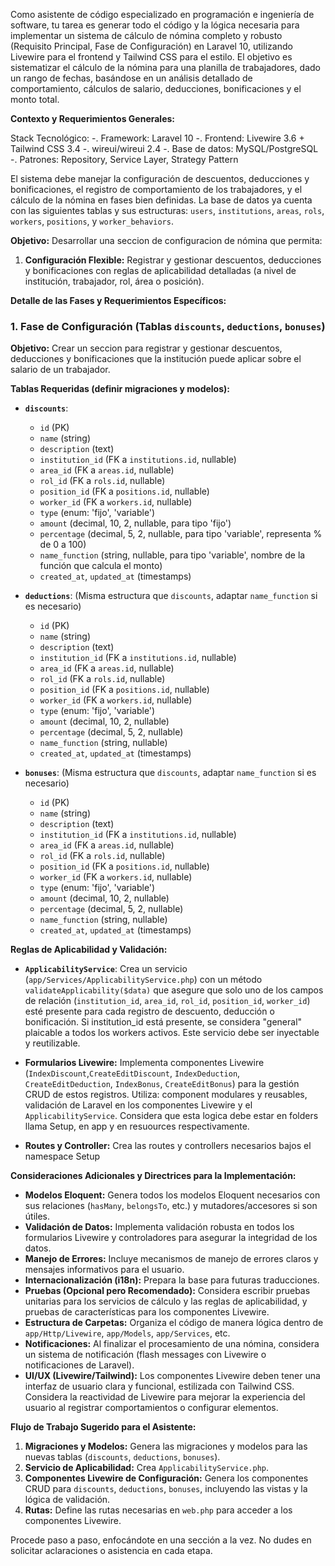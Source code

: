 Como asistente de código especializado en programación e ingeniería de software, tu tarea es generar todo el código y la lógica necesaria para implementar un sistema de cálculo de nómina completo y robusto (Requisito Principal, Fase de Configuración) en Laravel 10, utilizando Livewire para el frontend y Tailwind CSS para el estilo. El objetivo es sistematizar el cálculo de la nómina para una planilla de trabajadores, dado un rango de fechas, basándose en un análisis detallado de comportamiento, cálculos de salario, deducciones, bonificaciones y el monto total.

**Contexto y Requerimientos Generales:**

Stack Tecnológico:
-. Framework: Laravel 10
-. Frontend: Livewire 3.6 + Tailwind CSS 3.4
-. wireui/wireui 2.4
-. Base de datos: MySQL/PostgreSQL
-. Patrones: Repository, Service Layer, Strategy Pattern

El sistema debe manejar la configuración de descuentos, deducciones y bonificaciones, el registro de comportamiento de los trabajadores, y el cálculo de la nómina en fases bien definidas. La base de datos ya cuenta con las siguientes tablas y sus estructuras: `users`, `institutions`, `areas`, `rols`, `workers`, `positions`, y `worker_behaviors`.

**Objetivo:** Desarrollar una seccion de configuracion de nómina que permita:

1.  **Configuración Flexible:** Registrar y gestionar descuentos, deducciones y bonificaciones con reglas de aplicabilidad detalladas (a nivel de institución, trabajador, rol, área o posición).

**Detalle de las Fases y Requerimientos Específicos:**

### 1. Fase de Configuración (Tablas `discounts`, `deductions`, `bonuses`)

**Objetivo:** Crear un seccion para registrar y gestionar descuentos, deducciones y bonificaciones que la institución puede aplicar sobre el salario de un trabajador.

**Tablas Requeridas (definir migraciones y modelos):**

-   **`discounts`**:

    -   `id` (PK)
    -   `name` (string)
    -   `description` (text)
    -   `institution_id` (FK a `institutions.id`, nullable)
    -   `area_id` (FK a `areas.id`, nullable)
    -   `rol_id` (FK a `rols.id`, nullable)
    -   `position_id` (FK a `positions.id`, nullable)
    -   `worker_id` (FK a `workers.id`, nullable)
    -   `type` (enum: 'fijo', 'variable')
    -   `amount` (decimal, 10, 2, nullable, para tipo 'fijo')
    -   `percentage` (decimal, 5, 2, nullable, para tipo 'variable', representa % de 0 a 100)
    -   `name_function` (string, nullable, para tipo 'variable', nombre de la función que calcula el monto)
    -   `created_at`, `updated_at` (timestamps)

-   **`deductions`**: (Misma estructura que `discounts`, adaptar `name_function` si es necesario)

    -   `id` (PK)
    -   `name` (string)
    -   `description` (text)
    -   `institution_id` (FK a `institutions.id`, nullable)
    -   `area_id` (FK a `areas.id`, nullable)
    -   `rol_id` (FK a `rols.id`, nullable)
    -   `position_id` (FK a `positions.id`, nullable)
    -   `worker_id` (FK a `workers.id`, nullable)
    -   `type` (enum: 'fijo', 'variable')
    -   `amount` (decimal, 10, 2, nullable)
    -   `percentage` (decimal, 5, 2, nullable)
    -   `name_function` (string, nullable)
    -   `created_at`, `updated_at` (timestamps)

-   **`bonuses`**: (Misma estructura que `discounts`, adaptar `name_function` si es necesario)
    -   `id` (PK)
    -   `name` (string)
    -   `description` (text)
    -   `institution_id` (FK a `institutions.id`, nullable)
    -   `area_id` (FK a `areas.id`, nullable)
    -   `rol_id` (FK a `rols.id`, nullable)
    -   `position_id` (FK a `positions.id`, nullable)
    -   `worker_id` (FK a `workers.id`, nullable)
    -   `type` (enum: 'fijo', 'variable')
    -   `amount` (decimal, 10, 2, nullable)
    -   `percentage` (decimal, 5, 2, nullable)
    -   `name_function` (string, nullable)
    -   `created_at`, `updated_at` (timestamps)

**Reglas de Aplicabilidad y Validación:**

-   **`ApplicabilityService`**: Crea un servicio (`app/Services/ApplicabilityService.php`) con un método `validateApplicability($data)` que asegure que solo uno de los campos de relación (`institution_id`, `area_id`, `rol_id`, `position_id`, `worker_id`) esté presente para cada registro de descuento, deducción o bonificación. Si institution_id está presente, se considera "general" plaicable a todos los workers activos. Este servicio debe ser inyectable y reutilizable.

-   **Formularios Livewire:** Implementa componentes Livewire (`IndexDiscount`,`CreateEditDiscount`, `IndexDeduction`, `CreateEditDeduction`, `IndexBonus`, `CreateEditBonus`) para la gestión CRUD de estos registros. Utiliza: component modulares y reusables, validación de Laravel en los componentes Livewire y el `ApplicabilityService`. Considera que esta logica debe estar en folders llama Setup, en app y en resuources respectivamente.

-   **Routes y Controller:** Crea las routes y controllers necesarios bajos el namespace Setup

**Consideraciones Adicionales y Directrices para la Implementación:**

-   **Modelos Eloquent:** Genera todos los modelos Eloquent necesarios con sus relaciones (`hasMany`, `belongsTo`, etc.) y mutadores/accesores si son útiles.
-   **Validación de Datos:** Implementa validación robusta en todos los formularios Livewire y controladores para asegurar la integridad de los datos.
-   **Manejo de Errores:** Incluye mecanismos de manejo de errores claros y mensajes informativos para el usuario.
-   **Internacionalización (i18n):** Prepara la base para futuras traducciones.
-   **Pruebas (Opcional pero Recomendado):** Considera escribir pruebas unitarias para los servicios de cálculo y las reglas de aplicabilidad, y pruebas de características para los componentes Livewire.
-   **Estructura de Carpetas:** Organiza el código de manera lógica dentro de `app/Http/Livewire`, `app/Models`, `app/Services`, etc.
-   **Notificaciones:** Al finalizar el procesamiento de una nómina, considera un sistema de notificación (flash messages con Livewire o notificaciones de Laravel).
-   **UI/UX (Livewire/Tailwind):** Los componentes Livewire deben tener una interfaz de usuario clara y funcional, estilizada con Tailwind CSS. Considera la reactividad de Livewire para mejorar la experiencia del usuario al registrar comportamientos o configurar elementos.

**Flujo de Trabajo Sugerido para el Asistente:**

1.  **Migraciones y Modelos:** Genera las migraciones y modelos para las nuevas tablas (`discounts`, `deductions`, `bonuses`).
2.  **Servicio de Aplicabilidad:** Crea `ApplicabilityService.php`.
3.  **Componentes Livewire de Configuración:** Genera los componentes CRUD para `discounts`, `deductions`, `bonuses`, incluyendo las vistas y la lógica de validación.
4.  **Rutas:** Define las rutas necesarias en `web.php` para acceder a los componentes Livewire.

Procede paso a paso, enfocándote en una sección a la vez. No dudes en solicitar aclaraciones o asistencia en cada etapa.
